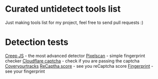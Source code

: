 # Curated untidetect tools list
Just making tools list for my project, feel free to send pull requests :)



# Detection tests
[Creep JS](https://abrahamjuliot.github.io/creepjs/) - the most advanced detector
[Pixelscan](https://pixelscan.net/) - simple fingerprint checker
[Cloudflare captcha](https://nowsecure.nl) - check if you are passing the captcha
[Coveryourtracks](https://coveryourtracks.eff.org/)
[ReCaptha score](https://antcpt.com/score_detector/) - see you reCaptcha score
[Fingerprint](https://fingerprint.com/demo/) - see your fingerprint
